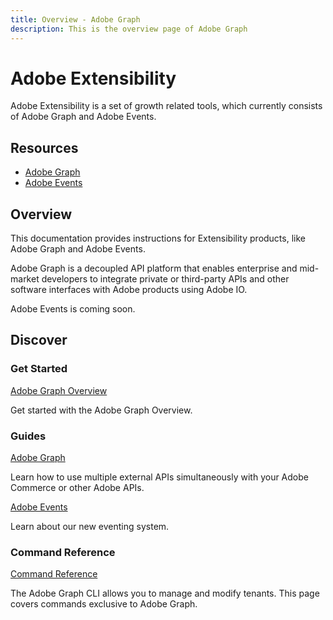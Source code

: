 ```yaml
---
title: Overview - Adobe Graph
description: This is the overview page of Adobe Graph
---
```


<Hero slots="heading, text"/>

# Adobe Extensibility

Adobe Extensibility is a set of growth related tools, which currently consists of Adobe Graph and Adobe Events.

<Resources slots="heading, links"/>

## Resources

*  [Adobe Graph](../guides/gateway/index.md)
*  [Adobe Events](http://www.adobe.com)

## Overview

This documentation provides instructions for Extensibility products, like Adobe Graph and Adobe Events.

Adobe Graph is a decoupled API platform that enables enterprise and mid-market developers to integrate private or third-party APIs and other software interfaces with Adobe products using Adobe IO.

Adobe Events is coming soon.

## Discover

<DiscoverBlock width="100%" slots="heading, link, text"/>

### Get Started

[Adobe Graph Overview](../pages/guides/gateway/index.md/)

Get started with the Adobe Graph Overview.

<DiscoverBlock slots="heading, link, text"/>

### Guides

[Adobe Graph](guides/gateway/)

Learn how to use multiple external APIs simultaneously with your Adobe Commerce or other Adobe APIs.

<DiscoverBlock slots="link, text"/>

[Adobe Events](http://www.adobe.com)

Learn about our new eventing system.

<DiscoverBlock slots="link, text"/>

<DiscoverBlock width="100%" slots="heading, link, text"/>

### Command Reference

[Command Reference](..gateway/../guides/gateway/command-reference.md)

The Adobe Graph CLI allows you to manage and modify tenants. This page covers commands exclusive to Adobe Graph.